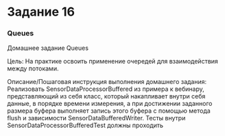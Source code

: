 # Задание 16

### Queues

Домашнее задание
Queues

Цель:
На практике освоить применение очередей для взаимодействия между потоками.


Описание/Пошаговая инструкция выполнения домашнего задания:
Реализовать SensorDataProcessorBuffered из примера к вебинару, представляющий из себя класс,
который накапливает внутри себя данные, в порядке времени измерения, а при достижении заданного размера буфера
выполняет запись этого буфера с помощью метода flush и зависимости SensorDataBufferedWriter.
Тесты внутри SensorDataProcessorBufferedTest должны проходить

